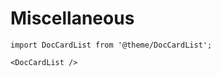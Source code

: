 # Miscellaneous

```mdx-code-block
import DocCardList from '@theme/DocCardList';

<DocCardList />
```
